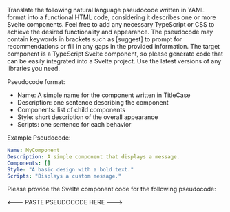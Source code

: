 Translate the following natural language pseudocode written in YAML format into a functional HTML code, considering it describes one or more Svelte components. Feel free to add any necessary TypeScript or CSS to achieve the desired functionality and appearance. The pseudocode may contain keywords in brackets such as [suggest] to prompt for recommendations or fill in any gaps in the provided information. The target component is a TypeScript Svelte component, so please generate code that can be easily integrated into a Svelte project. Use the latest versions of any libraries you need.

Pseudocode format:
- Name: A simple name for the component written in TitleCase
- Description: one sentence describing the component
- Components: list of child components
- Style: short description of the overall appearance
- Scripts: one sentence for each behavior

Example Pseudocode:
```yaml
Name: MyComponent
Description: A simple component that displays a message.
Components: []
Style: "A basic design with a bold text."
Scripts: "Displays a custom message."
```

Please provide the Svelte component code for the following pseudocode:

<--- PASTE PSEUDOCODE HERE --->

